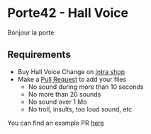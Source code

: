 # Porte42 - Hall Voice
Bonjour la porte

## Requirements
- Buy Hall Voice Change on [intra shop](https://shop.intra.42.fr/)
- Make a [Pull Request](https://help.github.com/en/articles/creating-a-pull-request-from-a-fork) to add your files
  - No sound during more than 10 seconds
  - No more than 20 sounds
  - No sound over 1 Mo
  - No troll, insults, too loud sound, etc

You can find an example PR [here](https://github.com/42Paris/hall-voice/pull/3/files)
